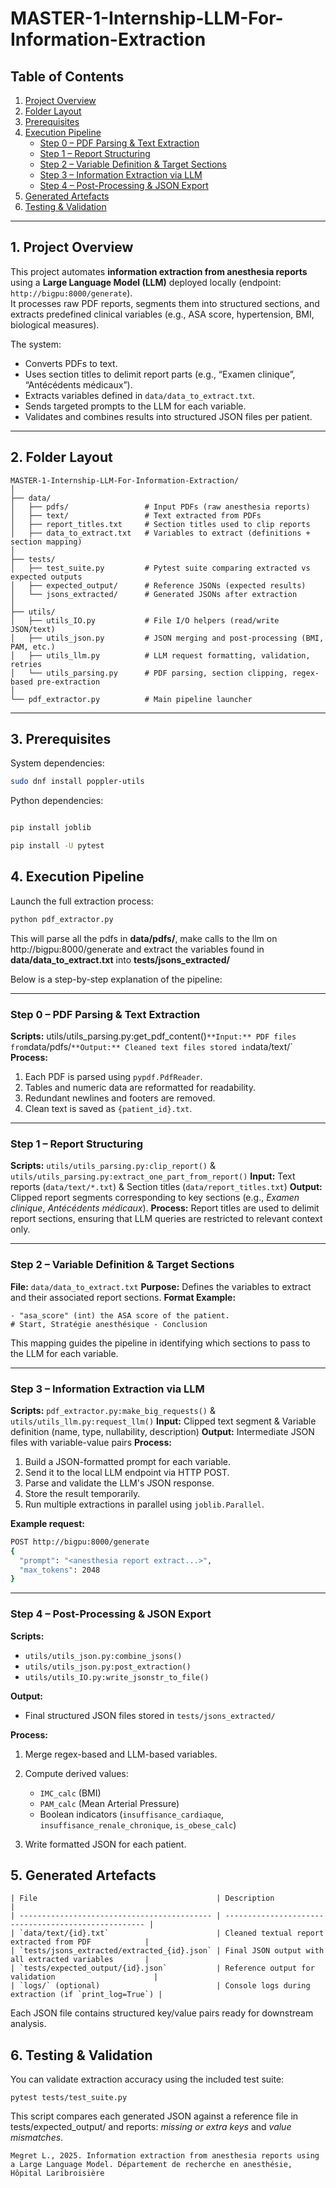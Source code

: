 # MASTER-1-Internship-LLM-For-Information-Extraction

## Table of Contents
1. [Project Overview](#overview)
2. [Folder Layout](#layout)
3. [Prerequisites](#prereq)
4. [Execution Pipeline](#pipeline)  
   - [Step 0 – PDF Parsing & Text Extraction](#step0)  
   - [Step 1 – Report Structuring](#step1)  
   - [Step 2 – Variable Definition & Target Sections](#step2)  
   - [Step 3 – Information Extraction via LLM](#step3)  
   - [Step 4 – Post-Processing & JSON Export](#step4)  
5. [Generated Artefacts](#artefacts)
6. [Testing & Validation](#tests)

---

<a name="overview"></a>
## 1. Project Overview

This project automates **information extraction from anesthesia reports** using a **Large Language Model (LLM)** deployed locally (endpoint: `http://bigpu:8000/generate`).  
It processes raw PDF reports, segments them into structured sections, and extracts predefined clinical variables (e.g., ASA score, hypertension, BMI, biological measures).  

The system:
- Converts PDFs to text.
- Uses section titles to delimit report parts (e.g., “Examen clinique”, “Antécédents médicaux”).
- Extracts variables defined in `data/data_to_extract.txt`.
- Sends targeted prompts to the LLM for each variable.
- Validates and combines results into structured JSON files per patient.

---

<a name="layout"></a>
## 2. Folder Layout

```
MASTER-1-Internship-LLM-For-Information-Extraction/
│
├── data/
│   ├── pdfs/                 # Input PDFs (raw anesthesia reports)
│   ├── text/                 # Text extracted from PDFs
│   ├── report_titles.txt     # Section titles used to clip reports
│   ├── data_to_extract.txt   # Variables to extract (definitions + section mapping)
│
├── tests/
│   ├── test_suite.py         # Pytest suite comparing extracted vs expected outputs
│   ├── expected_output/      # Reference JSONs (expected results)
│   └── jsons_extracted/      # Generated JSONs after extraction
│
├── utils/
│   ├── utils_IO.py           # File I/O helpers (read/write JSON/text)
│   ├── utils_json.py         # JSON merging and post-processing (BMI, PAM, etc.)
│   ├── utils_llm.py          # LLM request formatting, validation, retries
│   └── utils_parsing.py      # PDF parsing, section clipping, regex-based pre-extraction
│
└── pdf_extractor.py          # Main pipeline launcher
```

---

<a name="prereq"></a>
## 3. Prerequisites

System dependencies:
```bash
sudo dnf install poppler-utils
```


Python dependencies:

```sh

pip install joblib

pip install -U pytest
```

<a name="pipeline"></a>
## 4. Execution Pipeline

Launch the full extraction process:

```sh
python pdf_extractor.py
```

This will parse all the pdfs in **data/pdfs/**, make calls to the llm on http://bigpu:8000/generate and extract the variables found in **data/data_to_extract.txt** into **tests/jsons_extracted/**

Below is a step-by-step explanation of the pipeline:

---

### **Step 0 – PDF Parsing & Text Extraction**

**Scripts:** utils/utils_parsing.py:get_pdf_content()`
**Input:** PDF files from `data/pdfs/`
**Output:** Cleaned text files stored in `data/text/`
**Process:**
1. Each PDF is parsed using `pypdf.PdfReader`.
2. Tables and numeric data are reformatted for readability.
3. Redundant newlines and footers are removed.
4. Clean text is saved as `{patient_id}.txt`.

---

### **Step 1 – Report Structuring**

**Scripts:** `utils/utils_parsing.py:clip_report()` & `utils/utils_parsing.py:extract_one_part_from_report()`
**Input:** Text reports (`data/text/*.txt`) & Section titles (`data/report_titles.txt`)
**Output:** Clipped report segments corresponding to key sections (e.g., *Examen clinique*, *Antécédents médicaux*).
**Process:** Report titles are used to delimit report sections, ensuring that LLM queries are restricted to relevant context only.

---

### **Step 2 – Variable Definition & Target Sections**

**File:** `data/data_to_extract.txt`
**Purpose:** Defines the variables to extract and their associated report sections. 
**Format Example:**
```text
- "asa_score" (int) the ASA score of the patient.
# Start, Stratégie anesthésique - Conclusion
```
This mapping guides the pipeline in identifying which sections to pass to the LLM for each variable.

---

### **Step 3 – Information Extraction via LLM**

**Scripts:** `pdf_extractor.py:make_big_requests()` & `utils/utils_llm.py:request_llm()`
**Input:** Clipped text segment & Variable definition (name, type, nullability, description)
**Output:** Intermediate JSON files with variable-value pairs
**Process:**
1. Build a JSON-formatted prompt for each variable.
2. Send it to the local LLM endpoint via HTTP POST.
3. Parse and validate the LLM's JSON response.
4. Store the result temporarily.
5. Run multiple extractions in parallel using `joblib.Parallel`.

**Example request:**

```bash
POST http://bigpu:8000/generate
{
  "prompt": "<anesthesia report extract...>",
  "max_tokens": 2048
}
```

---

### **Step 4 – Post-Processing & JSON Export**

**Scripts:**

* `utils/utils_json.py:combine_jsons()`
* `utils/utils_json.py:post_extraction()`
* `utils/utils_IO.py:write_jsonstr_to_file()`

**Output:**

* Final structured JSON files stored in `tests/jsons_extracted/`

**Process:**

1. Merge regex-based and LLM-based variables.
2. Compute derived values:

   * `IMC_calc` (BMI)
   * `PAM_calc` (Mean Arterial Pressure)
   * Boolean indicators (`insuffisance_cardiaque`, `insuffisance_renale_chronique`, `is_obese_calc`)
3. Write formatted JSON for each patient.


<a name="artefacts"></a>
## 5. Generated Artefacts
```
| File                                        | Description                                          |
| ------------------------------------------- | ---------------------------------------------------- |
| `data/text/{id}.txt`                        | Cleaned textual report extracted from PDF            |
| `tests/jsons_extracted/extracted_{id}.json` | Final JSON output with all extracted variables       |
| `tests/expected_output/{id}.json`           | Reference output for validation                      |
| `logs/` (optional)                          | Console logs during extraction (if `print_log=True`) |
```
Each JSON file contains structured key/value pairs ready for downstream analysis.

<a name="tests"></a>
## 6. Testing & Validation

You can validate extraction accuracy using the included test suite:
```
pytest tests/test_suite.py
```
This script compares each generated JSON against a reference file in tests/expected_output/ and reports: *missing or extra keys* and *value mismatches*.


```text
Megret L., 2025. Information extraction from anesthesia reports using a Large Language Model. Département de recherche en anesthésie, Hôpital Laribroisière
```
